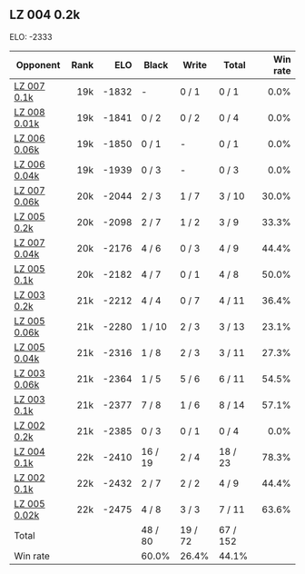 ## LZ 004 0.2k ##

ELO: -2333

Opponent | Rank | ELO | Black | Write | Total | Win rate
---------|-----:|----:|-------|-------|-------|-------:
[LZ 007 0.1k](LZ%20007%200.1k.md) | 19k | -1832 | - | 0 / 1 | 0 / 1 | 0.0%
[LZ 008 0.01k](LZ%20008%200.01k.md) | 19k | -1841 | 0 / 2 | 0 / 2 | 0 / 4 | 0.0%
[LZ 006 0.06k](LZ%20006%200.06k.md) | 19k | -1850 | 0 / 1 | - | 0 / 1 | 0.0%
[LZ 006 0.04k](LZ%20006%200.04k.md) | 19k | -1939 | 0 / 3 | - | 0 / 3 | 0.0%
[LZ 007 0.06k](LZ%20007%200.06k.md) | 20k | -2044 | 2 / 3 | 1 / 7 | 3 / 10 | 30.0%
[LZ 005 0.2k](LZ%20005%200.2k.md) | 20k | -2098 | 2 / 7 | 1 / 2 | 3 / 9 | 33.3%
[LZ 007 0.04k](LZ%20007%200.04k.md) | 20k | -2176 | 4 / 6 | 0 / 3 | 4 / 9 | 44.4%
[LZ 005 0.1k](LZ%20005%200.1k.md) | 20k | -2182 | 4 / 7 | 0 / 1 | 4 / 8 | 50.0%
[LZ 003 0.2k](LZ%20003%200.2k.md) | 21k | -2212 | 4 / 4 | 0 / 7 | 4 / 11 | 36.4%
[LZ 005 0.06k](LZ%20005%200.06k.md) | 21k | -2280 | 1 / 10 | 2 / 3 | 3 / 13 | 23.1%
[LZ 005 0.04k](LZ%20005%200.04k.md) | 21k | -2316 | 1 / 8 | 2 / 3 | 3 / 11 | 27.3%
[LZ 003 0.06k](LZ%20003%200.06k.md) | 21k | -2364 | 1 / 5 | 5 / 6 | 6 / 11 | 54.5%
[LZ 003 0.1k](LZ%20003%200.1k.md) | 21k | -2377 | 7 / 8 | 1 / 6 | 8 / 14 | 57.1%
[LZ 002 0.2k](LZ%20002%200.2k.md) | 21k | -2385 | 0 / 3 | 0 / 1 | 0 / 4 | 0.0%
[LZ 004 0.1k](LZ%20004%200.1k.md) | 22k | -2410 | 16 / 19 | 2 / 4 | 18 / 23 | 78.3%
[LZ 002 0.1k](LZ%20002%200.1k.md) | 22k | -2432 | 2 / 7 | 2 / 2 | 4 / 9 | 44.4%
[LZ 005 0.02k](LZ%20005%200.02k.md) | 22k | -2475 | 4 / 8 | 3 / 3 | 7 / 11 | 63.6%
Total | | | 48 / 80 | 19 / 72 | 67 / 152 | 
Win rate| | | 60.0% | 26.4% | 44.1% | 

